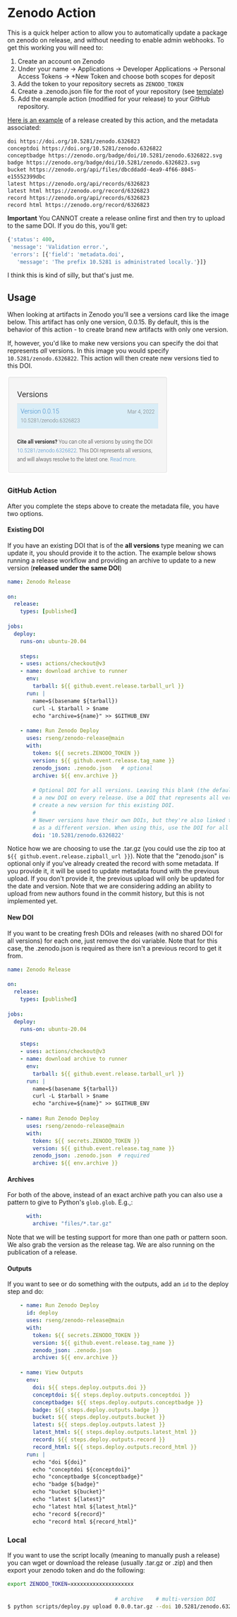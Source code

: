 # Zenodo Action

This is a quick helper action to allow you to automatically update a package on zenodo
on release, and without needing to enable admin webhooks. To get this working you will need to:

1. Create an account on Zenodo
2. Under your name -> Applications -> Developer Applications -> Personal Access Tokens -> +New Token and choose both scopes for deposit
3. Add the token to your repository secrets as `ZENODO_TOKEN`
4. Create a .zenodo.json file for the root of your repository (see [template](.zenodo.json))
5. Add the example action (modified for your release) to your GitHub repository.

[Here is an example](https://zenodo.org/record/6326823) of a release created by this action, and the metadata associated:

```
doi https://doi.org/10.5281/zenodo.6326823
conceptdoi https://doi.org/10.5281/zenodo.6326822
conceptbadge https://zenodo.org/badge/doi/10.5281/zenodo.6326822.svg
badge https://zenodo.org/badge/doi/10.5281/zenodo.6326823.svg
bucket https://zenodo.org/api/files/dbcddadd-4ea9-4f66-8045-e15552399dbc
latest https://zenodo.org/api/records/6326823
latest html https://zenodo.org/record/6326823
record https://zenodo.org/api/records/6326823
record html https://zenodo.org/record/6326823
```
 
**Important** You CANNOT create a release online first and then try to upload to the same DOI.
If you do this, you'll get:

```python
{'status': 400,
 'message': 'Validation error.',
 'errors': [{'field': 'metadata.doi',
   'message': 'The prefix 10.5281 is administrated locally.'}]}
```

I think this is kind of silly, but that's just me.

## Usage

When looking at artifacts in Zenodo you'll see a versions card like the image below.  This artifact has
only one version, 0.0.15. By default, this is the behavior of this action - to create brand new artifacts
with only one version.

If, however, you'd like to make new versions you can specify the doi that represents *all*
versions. In this image you would specify `10.5281/zenodo.6326822`.  This action will then
create new versions tied to this DOI.

![Zenodo card for versions. '0.0.15' is the only version and a DOI of 10.5281/zenodo.6326823. The footer of the card has a site all versions with DOI 10.5281/zenodo.6326822](img/zenodo_versions.png)

### GitHub Action

After you complete the steps above to create the metadata file, you have two options.

#### Existing DOI

If you have an existing DOI that is of the **all versions** type meaning we can update it, you should provide it to the action.
The example below shows running a release workflow and providing an archive to update to a new version (**released under the same DOI**)

```yaml
name: Zenodo Release

on:
  release:
    types: [published]

jobs:
  deploy:
    runs-on: ubuntu-20.04

    steps:
    - uses: actions/checkout@v3
    - name: download archive to runner
      env:
        tarball: ${{ github.event.release.tarball_url }}
      run: |
        name=$(basename ${tarball})        
        curl -L $tarball > $name
        echo "archive=${name}" >> $GITHUB_ENV

    - name: Run Zenodo Deploy
      uses: rseng/zenodo-release@main
      with:
        token: ${{ secrets.ZENODO_TOKEN }}
        version: ${{ github.event.release.tag_name }}
        zenodo_json: .zenodo.json   # optional
        archive: ${{ env.archive }}

        # Optional DOI for all versions. Leaving this blank (the default) will create
        # a new DOI on every release. Use a DOI that represents all versions will
        # create a new version for this existing DOI.
        #
        # Newer versions have their own DOIs, but they're also linked to this DOI
        # as a different version. When using this, use the DOI for all versions.
        doi: '10.5281/zenodo.6326822'
```

Notice how we are choosing to use the .tar.gz (you could use the zip too at `${{ github.event.release.zipball_url }}`).
Note that the "zenodo.json" is optional only if you've already created the record with some metadata. If you provide it,
it will be used to update metadata found with the previous upload. If you don't provide it, the previous upload will
only be updated for the date and version. Note that we are considering adding an ability to upload from new authors found
in the commit history, but this is not implemented yet.

#### New DOI

If you want to be creating fresh DOIs and releases (with no shared DOI for all versions) for each one, just remove the doi variable. Note
that for this case, the .zenodo.json is required as there isn't a previous record to get it from.

```yaml
name: Zenodo Release

on:
  release:
    types: [published]

jobs:
  deploy:
    runs-on: ubuntu-20.04

    steps:
    - uses: actions/checkout@v3
    - name: download archive to runner
      env:
        tarball: ${{ github.event.release.tarball_url }}
      run: |
        name=$(basename ${tarball})        
        curl -L $tarball > $name
        echo "archive=${name}" >> $GITHUB_ENV

    - name: Run Zenodo Deploy
      uses: rseng/zenodo-release@main
      with:
        token: ${{ secrets.ZENODO_TOKEN }}
        version: ${{ github.event.release.tag_name }}
        zenodo_json: .zenodo.json  # required
        archive: ${{ env.archive }}
```

#### Archives

For both of the above, instead of an exact archive path you can also use a pattern to give to Python's `glob.glob`. E.g.,:

```yaml
      with:
        archive: "files/*.tar.gz"
```

Note that we will be testing support for more than one path or pattern soon.
We also grab the version as the release tag. We are also running on the publication of a release.

#### Outputs

If you want to see or do something with the outputs, add an `id` to the deploy step and do:

```yaml
    - name: Run Zenodo Deploy
      id: deploy
      uses: rseng/zenodo-release@main
      with:
        token: ${{ secrets.ZENODO_TOKEN }}
        version: ${{ github.event.release.tag_name }}
        zenodo_json: .zenodo.json
        archive: ${{ env.archive }}

    - name: View Outputs
      env:
        doi: ${{ steps.deploy.outputs.doi }} 
        conceptdoi: ${{ steps.deploy.outputs.conceptdoi }} 
        conceptbadge: ${{ steps.deploy.outputs.conceptbadge }} 
        badge: ${{ steps.deploy.outputs.badge }} 
        bucket: ${{ steps.deploy.outputs.bucket }} 
        latest: ${{ steps.deploy.outputs.latest }} 
        latest_html: ${{ steps.deploy.outputs.latest_html }} 
        record: ${{ steps.deploy.outputs.record }} 
        record_html: ${{ steps.deploy.outputs.record_html }} 
      run: |
        echo "doi ${doi}"
        echo "conceptdoi ${conceptdoi}"
        echo "conceptbadge ${conceptbadge}"
        echo "badge ${badge}"
        echo "bucket ${bucket}"
        echo "latest ${latest}"
        echo "latest html ${latest_html}"
        echo "record ${record}"
        echo "record html ${record_html}"
```

### Local

If you want to use the script locally (meaning to manually push a release) you can wget
or download the release (usually .tar.gz or .zip) and then export your zenodo token and do
the following:

```bash
export ZENODO_TOKEN=xxxxxxxxxxxxxxxxxxxx

                                  # archive    # multi-version DOI                 # new version
$ python scripts/deploy.py upload 0.0.0.tar.gz --doi 10.5281/zenodo.6326822        --version 0.0.0
```

